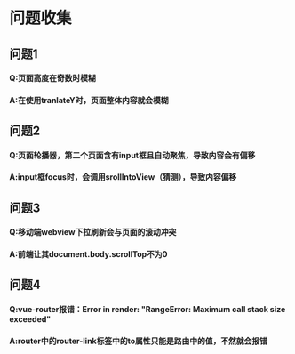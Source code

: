 # 问题收集
## 问题1 
  #### Q:页面高度在奇数时模糊
  #### A:在使用tranlateY时，页面整体内容就会模糊
## 问题2
  #### Q:页面轮播器，第二个页面含有input框且自动聚焦，导致内容会有偏移
  #### A:input框focus时，会调用srollIntoView（猜测），导致内容偏移
## 问题3
  #### Q:移动端webview下拉刷新会与页面的滚动冲突
  #### A:前端让其document.body.scrollTop不为0
## 问题4
  #### Q:vue-router报错：Error in render: "RangeError: Maximum call stack size exceeded"
  #### A:router中的router-link标签中的to属性只能是路由中的值，不然就会报错
 
